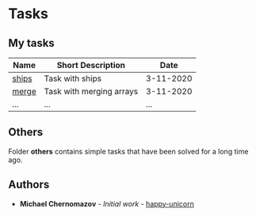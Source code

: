 # Tasks

## My tasks

| Name                                                                            | Short Description                                          | Date       |
| ------------------------------------------------------------------------------- | ---------------------------------------------------------- | ---------- |
| [ships](https://github.com/happy-unicorn/tasks/blob/main/ships.js)              | Task with ships                                            | 3-11-2020  |
| [merge](https://github.com/happy-unicorn/tasks/blob/main/merge.js)              | Task with merging arrays                                   | 3-11-2020  |
| ...                                                                             | ...                                                        | ...        |

## Others

Folder **others** contains simple tasks that have been solved for a long time ago.

## Authors

* **Michael Chernomazov** - *Initial work* - [happy-unicorn](https://github.com/happy-unicorn)
